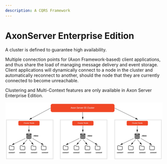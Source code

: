 ```yaml
---
description: A CQRS Framework
---
```


# AxonServer Enterprise Edition

A cluster is defined to guarantee high availability. 

Multiple connection points for (Axon Framework-based) client applications, and thus share the load of managing message delivery and event storage. Client applications will dynamically connect to a node in the cluster and automatically reconnect to another, should the node that they are currently connected to become unreachable.‌

Clustering and Multi-Context features are only available in Axon Server Enterprise Edition.

![Axon Server EE Cluster](<.gitbook/assets/image (5).png>)



